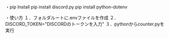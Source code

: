 ・pip Install
pip install discord.py
pip install python-dotenv

・使い方
１．フォルダルートに.envファイルを作成
２．DISCORD_TOKEN="DISCORDのトークンを入力"
３．pythonからcounter.pyを実行
